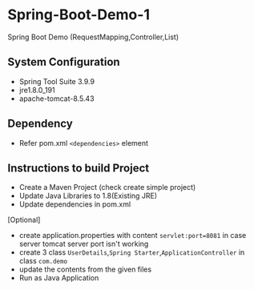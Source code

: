 # Spring-Boot-Demo-1
Spring Boot Demo (RequestMapping,Controller,List)

## System Configuration

- Spring Tool Suite 3.9.9
- jre1.8.0_191
- apache-tomcat-8.5.43

## Dependency

- Refer pom.xml `<dependencies>` element

## Instructions to build Project

- Create a Maven Project (check create simple project)
- Update Java Libraries to 1.8(Existing JRE)
- Update dependencies in pom.xml 

[Optional]
- create application.properties with content
  `servlet:port=8081` in case server tomcat server port isn't working
- create 3 class `UserDetails`,`Spring Starter`,`ApplicationController` in class `com.demo`
- update the contents from the given files
- Run as Java Application
